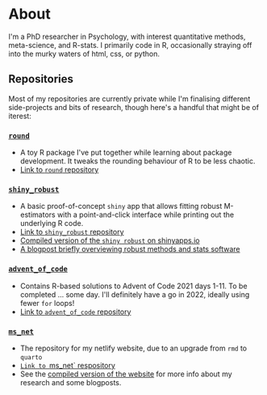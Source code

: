 # About 

I'm a PhD researcher in Psychology, with interest quantitative methods, meta-science, and R-stats. I primarily code in R, occasionally straying off into the murky waters of html, css, or python. 

## Repositories   

Most of my repositories are currently private while I'm finalising different side-projects and bits of research, though here's a handful that might be of iterest: 

### [`round`](https://github.com/martinasladek/round)

- A toy R package I've put together while learning about package development. It tweaks the rounding behaviour of R to be less chaotic. 
- [Link to `round` repository](https://github.com/martinasladek/round)

### [`shiny_robust`](https://github.com/martinasladek/shiny_robust)

- A basic proof-of-concept `shiny` app that allows fitting robust M-estimators with a point-and-click interface while printing out the underlying R code.
- [Link to `shiny_robust` repository](https://github.com/martinasladek/shiny_robust)
- [Compiled version of the `shiny robust` on shinyapps.io](https://martinasladek.shinyapps.io/shiny_robust/)
- [A blogpost briefly overviewing robust methods and stats software](https://www.martinasladek.co.uk/post/robust-statistics-in-jasp-and-jamovi/)

### [`advent_of_code`](https://github.com/martinasladek/advent_of_code)

- Contains R-based solutions to Advent of Code 2021 days 1-11. To be completed ... some day. I'll definitely have a go in 2022, ideally using fewer `for` loops!
- [Link to `advent_of_code` repository](https://github.com/martinasladek/advent_of_code)

### [`ms_net`](https://github.com/martinasladek/ms_net)

- The repository for my netlify website, due to an upgrade from `rmd` to `quarto`
- [`Link to `ms_net` respository](https://github.com/martinasladek/ms_net)
- See the [compiled version of the website](https://www.martinasladek.co.uk) for more info about my research and some blogposts. 


<!---
martinasladek/martinasladek is a ✨ special ✨ repository because its `README.md` (this file) appears on your GitHub profile.
You can click the Preview link to take a look at your changes.
--->
